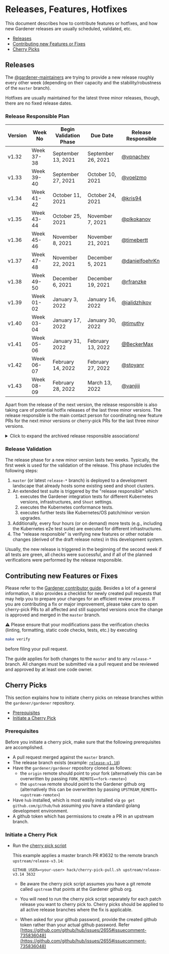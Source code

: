 # Releases, Features, Hotfixes

This document describes how to contribute features or hotfixes, and how new Gardener releases are usually scheduled, validated, etc.

- [Releases](#releases)
- [Contributing new Features or Fixes](#contributing-new-features-or-fixes)
- [Cherry Picks](#cherry-picks)

## Releases

The [@gardener-maintainers](https://github.com/orgs/gardener/teams/gardener-maintainers) are trying to provide a new release roughly every other week (depending on their capacity and the stability/robustness of the `master` branch).

Hotfixes are usually maintained for the latest three minor releases, though, there are no fixed release dates.

### Release Responsible Plan

Version | Week No     | Begin Validation Phase | Due Date           | Release Responsible |
------- | ----------- | ---------------------- | -------------------| ------------------- |
v1.32   | Week 37-38  | September 13, 2021     | September 26, 2021 | [@vpnachev](https://github.com/vpnachev)           |
v1.33   | Week 39-40  | September 27, 2021     | October 10, 2021   | [@voelzmo](https://github.com/voelzmo)             |
v1.34   | Week 41-42  | October 11, 2021       | October 24, 2021   | [@kris94](https://github.com/kris94)               |
v1.35   | Week 43-44  | October 25, 2021       | November 7, 2021   | [@plkokanov](https://github.com/plkokanov)         |
v1.36   | Week 45-46  | November 8, 2021       | November 21, 2021  | [@timebertt](https://github.com/timebertt)           |
v1.37   | Week 47-48  | November 22, 2021      | December 5, 2021   | [@danielfoehrKn](https://github.com/danielfoehrKn) |
v1.38   | Week 49-50  | December 6, 2021       | December 19, 2021  | [@rfranzke](https://github.com/rfranzke)         |
v1.39   | Week 01-02  | January 3, 2022        | January 16, 2022   | [@ialidzhikov](https://github.com/ialidzhikov)     |
v1.40   | Week 03-04  | January 17, 2022       | January 30, 2022   | [@timuthy](https://github.com/timuthy)             |
v1.41   | Week 05-06  | January 31, 2022       | February 13, 2022  | [@BeckerMax](https://github.com/BeckerMax)         |
v1.42   | Week 06-07  | February 14, 2022      | February 27, 2022  | [@stoyanr](https://github.com/stoyanr)             |
v1.43   | Week 08-09  | February 28, 2022      | March 13, 2022     | [@vanjiii](https://github.com/vanjiii)             |

Apart from the release of the next version, the release responsible is also taking care of potential hotfix releases of the last three minor versions.
The release responsible is the main contact person for coordinating new feature PRs for the next minor versions or cherry-pick PRs for the last three minor versions.

<details>
  <summary>Click to expand the archived release responsible associations!</summary>

  Version | Week No     | Begin Validation Phase | Due Date           | Release Responsible |
  ------- | ----------- | ---------------------- | -------------------| ------------------- |
  v1.17   | Week 07-08  | February 15, 2021      | February 28, 2021  | [@rfranzke](https://github.com/rfranzke)           |
  v1.18   | Week 09-10  | March 1, 2021          | March 14, 2021     | [@danielfoehrKn](https://github.com/danielfoehrKn) |
  v1.19   | Week 11-12  | March 15, 2021         | March 28, 2021     | [@timebertt](https://github.com/timebertt)         |
  v1.20   | Week 13-14  | March 29, 2021         | April 11, 2021     | [@vpnachev](https://github.com/vpnachev)           |
  v1.21   | Week 15-16  | April 12, 2021         | April 25, 2021     | [@timuthy](https://github.com/timuthy)             |
  v1.22   | Week 17-18  | April 26, 2021         | May 9, 2021        | [@BeckerMax](https://github.com/BeckerMax)         |
  v1.23   | Week 19-20  | May 10, 2021           | May 23, 2021       | [@ialidzhikov](https://github.com/ialidzhikov)     |
  v1.24   | Week 21-22  | May 24, 2021           | June 5, 2021       | [@stoyanr](https://github.com/stoyanr)             |
  v1.25   | Week 23-24  | June 7, 2021           | June 20, 2021      | [@rfranzke](https://github.com/rfranzke)           |
  v1.26   | Week 25-26  | June 21, 2021          | July 4, 2021       | [@danielfoehrKn](https://github.com/danielfoehrKn) |
  v1.27   | Week 27-28  | July 5, 2021           | July 18, 2021      | [@timebertt](https://github.com/timebertt)         |
  v1.28   | Week 29-30  | July 19, 2021          | August 1, 2021     | [@ialidzhikov](https://github.com/ialidzhikov)     |
  v1.29   | Week 31-32  | August 2, 2021         | August 15, 2021    | [@timuthy](https://github.com/timuthy)             |
  v1.30   | Week 33-34  | August 16, 2021        | August 29, 2021    | [@BeckerMax](https://github.com/BeckerMax)         |
  v1.31   | Week 35-36  | August 30, 2021        | September 12, 2021 | [@stoyanr](https://github.com/stoyanr)             |
</details>

### Release Validation

The release phase for a new minor version lasts two weeks.
Typically, the first week is used for the validation of the release.
This phase includes the following steps:

1. `master` (or latest `release-*` branch) is deployed to a development landscape that already hosts some existing seed and shoot clusters.
1. An extended test suite is triggered by the "release responsible" which
   1. executes the Gardener integration tests for different Kubernetes versions, infrastructures, and `Shoot` settings.
   1. executes the Kubernetes conformance tests.
   1. executes further tests like Kubernetes/OS patch/minor version upgrades.
1. Additionally, every four hours (or on demand) more tests (e.g., including the Kubernetes e2e test suite) are executed for different infrastructures.
1. The "release responsible" is verifying new features or other notable changes (derived of the draft release notes) in this development system.

Usually, the new release is triggered in the beginning of the second week if all tests are green, all checks were successful, and if all of the planned verifications were performed by the release responsible.

## Contributing new Features or Fixes

Please refer to the [Gardener contributor guide](https://github.com/gardener/documentation/blob/master/CONTRIBUTING.md).
Besides a lot of a general information, it also provides a checklist for newly created pull requests that may help you to prepare your changes for an efficient review process.
If you are contributing a fix or major improvement, please take care to open cherry-pick PRs to all affected and still supported versions once the change is approved and merged in the `master` branch.

:warning: Please ensure that your modifications pass the verification checks (linting, formatting, static code checks, tests, etc.) by executing

```bash
make verify
```

before filing your pull request.

The guide applies for both changes to the `master` and to any `release-*` branch.
All changes must be submitted via a pull request and be reviewed and approved by at least one code owner.

## Cherry Picks

This section explains how to initiate cherry picks on release branches within the `gardener/gardener` repository.

- [Prerequisites](#prerequisites)
- [Initiate a Cherry Pick](#initiate-a-cherry-pick)

### Prerequisites

Before you initiate a cherry pick, make sure that the following prerequisites are accomplished.

- A pull request merged against the `master` branch.
- The release branch exists (example: [`release-v1.18`](https://github.com/gardener/gardener/tree/release-v1.18))
- Have the `gardener/gardener` repository cloned as follows:
  - the `origin` remote should point to your fork (alternatively this can be overwritten by passing `FORK_REMOTE=<fork-remote>`)
  - the `upstream` remote should point to the Gardener github org (alternatively this can be overwritten by passing `UPSTREAM_REMOTE=<upstream-remote>`)
- Have `hub` installed, which is most easily installed via
  `go get github.com/github/hub` assuming you have a standard golang
  development environment.
- A github token which has permissions to create a PR in an upstream branch.

### Initiate a Cherry Pick

- Run the [cherry pick script][cherry-pick-script]

  This example applies a master branch PR #3632 to the remote branch
  `upstream/release-v3.14`:

  ```shell
  GITHUB_USER=<your-user> hack/cherry-pick-pull.sh upstream/release-v3.14 3632
  ```

  - Be aware the cherry pick script assumes you have a git remote called
    `upstream` that points at the Gardener github org.

  - You will need to run the cherry pick script separately for each patch
    release you want to cherry pick to. Cherry picks should be applied to all
    active release branches where the fix is applicable.

  - When asked for your github password, provide the created github token
    rather than your actual github password.
    Refer [https://github.com/github/hub/issues/2655#issuecomment-735836048](https://github.com/github/hub/issues/2655#issuecomment-735836048)

[cherry-pick-script]: https://github.com/gardener/gardener/blob/master/hack/cherry-pick-pull.sh
